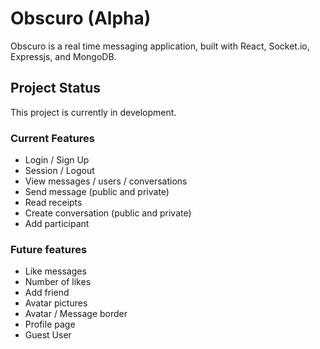 # Obscuro (Alpha)
Obscuro is a real time messaging application, built with React, Socket.io, Expressjs, and MongoDB.

## Project Status
This project is currently in development.

### Current Features
* Login / Sign Up
* Session / Logout
* View messages / users / conversations
* Send message (public and private)
* Read receipts
* Create conversation (public and private)
* Add participant

### Future features
- Like messages
- Number of likes
- Add friend
- Avatar pictures
- Avatar / Message border
- Profile page
- Guest User
